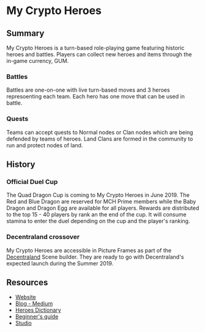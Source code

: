 # My Crypto Heroes

## Summary

My Crypto Heroes is a turn-based role-playing game featuring historic heroes and battles. Players can collect new heroes and items through the in-game currency, GUM. 

### Battles

Battles are one-on-one with live turn-based moves and 3 heroes represoenting each team. Each hero has one move that can be used in battle.

### Quests

Teams can accept quests to Normal nodes or Clan nodes which are being defended by teams of heroes. Land Clans are formed in the community to run and protect nodes of land.

## History

### Official Duel Cup

The Quad Dragon Cup is coming to My Crypto Heroes in June 2019. The Red and Blue Dragon are reserved for MCH Prime members while the Baby Dragon and Dragon Egg are available for all players. Rewards are distributed to the top 15 - 40 players by rank an the end of the cup. It will consume stamina to enter the duel depending on the cup and the player's ranking.

### Decentraland crossover

My Crypto Heroes are accessible in Picture Frames as part of the [Decentraland](https://docs.ethhub.io/built-on-ethereum/collectables/decentraland/) Scene builder. They are ready to go with Decentraland's expected launch during the Summer 2019.

## Resources

 * [Website](https://www.mycryptoheroes.net/)
 * [Blog - Medium](https://medium.com/mycryptoheroes/)
 * [Heroes Dictionary](https://www.mycryptoheroes.net/dictionary/heroes)
 * [Beginner's guide](https://medium.com/@ikkewtf/my-crypto-heroes-mch-beginners-guide-by-ikke-76599d489107)
 * [Studio](https://www.doublejump.tokyo/)



